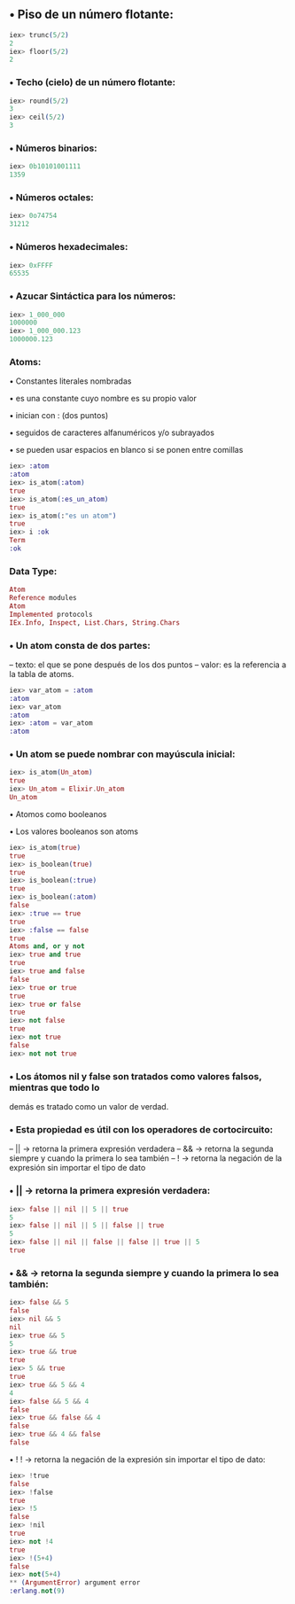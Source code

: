 ## • Piso de un número flotante:
```.ex
iex> trunc(5/2)
2
iex> floor(5/2)
2
```
### • Techo (cielo) de un número flotante:
```.ex
iex> round(5/2)
3
iex> ceil(5/2)
3
```
### • Números binarios:
```.ex
iex> 0b10101001111
1359
```
### • Números octales:
```.ex
iex> 0o74754
31212
```
### • Números hexadecimales:
```.ex
iex> 0xFFFF
65535
```
### • Azucar Sintáctica para los números:
```.ex
iex> 1_000_000
1000000
iex> 1_000_000.123
1000000.123
```
### Atoms:
• Constantes literales nombradas

• es una constante cuyo nombre es su propio valor

• inician con : (dos puntos)

• seguidos de caracteres alfanuméricos y/o subrayados

• se pueden usar espacios en blanco si se ponen entre comillas
```.ex
iex> :atom
:atom
iex> is_atom(:atom)
true
iex> is_atom(:es_un_atom)
true
iex> is_atom(:"es un atom")
true
iex> i :ok
Term
:ok
```
### Data Type:
```.ex
Atom
Reference modules
Atom
Implemented protocols
IEx.Info, Inspect, List.Chars, String.Chars
```
### • Un atom consta de dos partes:
– texto: el que se pone después de los dos puntos
– valor: es la referencia a la tabla de atoms.
```.ex
iex> var_atom = :atom
:atom
iex> var_atom
:atom
iex> :atom = var_atom
:atom
```
### • Un atom se puede nombrar con mayúscula inicial:
```.ex
iex> is_atom(Un_atom)
true
iex> Un_atom = Elixir.Un_atom
Un_atom
```
• Atomos como booleanos

• Los valores booleanos son atoms
```.ex
iex> is_atom(true)
true
iex> is_boolean(true)
true
iex> is_boolean(:true)
true
iex> is_boolean(:atom)
false
iex> :true == true
true
iex> :false == false
true
Atoms and, or y not
iex> true and true
true
iex> true and false
false
iex> true or true
true
iex> true or false
true
iex> not false
true
iex> not true
false
iex> not not true
```
### • Los átomos nil y false son tratados como valores falsos, mientras que todo lo
demás es tratado como un valor de verdad.
### • Esta propiedad es útil con los operadores de cortocircuito:
– || -> retorna la primera expresión verdadera
– && -> retorna la segunda siempre y cuando la primera lo sea también
– ! -> retorna la negación de la expresión sin importar el tipo de dato
### • || -> retorna la primera expresión verdadera:
```.ex
iex> false || nil || 5 || true
5
iex> false || nil || 5 || false || true
5
iex> false || nil || false || false || true || 5
true
```
### • && -> retorna la segunda siempre y cuando la primera lo sea también:
```.ex
iex> false && 5
false
iex> nil && 5
nil
iex> true && 5
5
iex> true && true
true
iex> 5 && true
true
iex> true && 5 && 4
4
iex> false && 5 && 4
false
iex> true && false && 4
false
iex> true && 4 && false
false
```
• ! ! -> retorna la negación de la expresión sin importar el tipo de dato:
```.ex
iex> !true
false
iex> !false
true
iex> !5
false
iex> !nil
true
iex> not !4
true
iex> !(5+4)
false
iex> not(5+4)
** (ArgumentError) argument error
:erlang.not(9)
